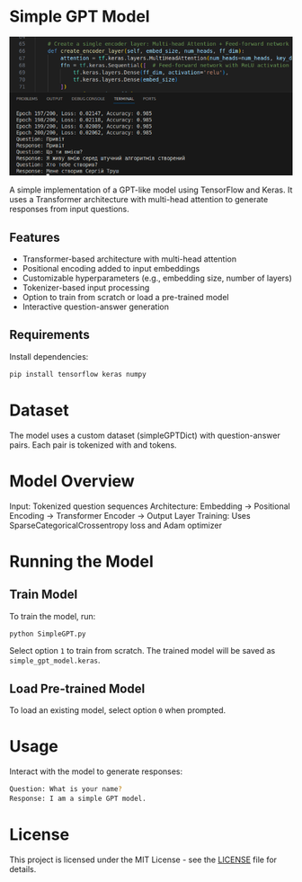 # Simple GPT Model

![Chat with model](https://raw.githubusercontent.com/techn0man1ac/SimpleGPT/refs/heads/main/img/Screenshot.png)

A simple implementation of a GPT-like model using TensorFlow and Keras. It uses a Transformer architecture with multi-head attention to generate responses from input questions.

## Features

- Transformer-based architecture with multi-head attention
- Positional encoding added to input embeddings
- Customizable hyperparameters (e.g., embedding size, number of layers)
- Tokenizer-based input processing
- Option to train from scratch or load a pre-trained model
- Interactive question-answer generation

## Requirements

Install dependencies:

```bash
pip install tensorflow keras numpy
```

# Dataset

The model uses a custom dataset (simpleGPTDict) with question-answer pairs. Each pair is tokenized with <start> and <end> tokens.

# Model Overview

Input: Tokenized question sequences
Architecture: Embedding → Positional Encoding → Transformer Encoder → Output Layer
Training: Uses SparseCategoricalCrossentropy loss and Adam optimizer

# Running the Model

## Train Model

To train the model, run:

```bash
python SimpleGPT.py
```

Select option `1` to train from scratch. The trained model will be saved as `simple_gpt_model.keras`.

## Load Pre-trained Model

To load an existing model, select option `0` when prompted.

# Usage

Interact with the model to generate responses:

```bash
Question: What is your name?
Response: I am a simple GPT model.
```

# License

This project is licensed under the MIT License - see the [LICENSE](https://github.com/techn0man1ac/SimpleGPT/blob/main/LICENSE) file for details.
